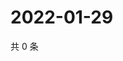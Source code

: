 # 2022-01-29

共 0 条

<!-- BEGIN WEIBO -->
<!-- 最后更新时间 Sat Jan 29 2022 16:16:25 GMT+0800 (China Standard Time) -->

<!-- END WEIBO -->
